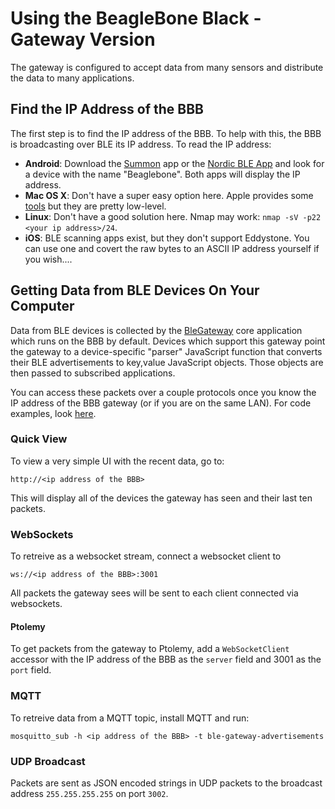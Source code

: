 Using the BeagleBone Black - Gateway Version
============================================

The gateway is configured to accept data from many sensors
and distribute the data to many applications.

Find the IP Address of the BBB
------------------------------

The first step is to find the IP address of the BBB. To help with this,
the BBB is broadcasting over BLE its IP address. To read the IP address:

- **Android**: Download the [Summon](https://play.google.com/store/apps/details?id=edu.umich.eecs.lab11.summon)
app or the [Nordic BLE App](https://play.google.com/store/apps/details?id=no.nordicsemi.android.mcp)
and look for a device with the name "Beaglebone". Both apps will display the IP address.
- **Mac OS X**: Don't have a super easy option here. Apple provides some
[tools](https://www.google.com/search?q=mac+os+x+hardware+io+tools&ie=utf-8&oe=utf-8)
but they are pretty low-level.
- **Linux**: Don't have a good solution here. Nmap may work: `nmap -sV -p22 <your ip address>/24`.
- **iOS**: BLE scanning apps exist, but they don't support Eddystone. You can use one
and covert the raw bytes to an ASCII IP address yourself if you wish....

Getting Data from BLE Devices On Your Computer
----------------------------------------------

Data from BLE devices is collected by the
[BleGateway](https://github.com/lab11/gateway/tree/master/software/ble-gateway)
core application which runs on the BBB by default. Devices which support
this gateway point the gateway to a
device-specific "parser" JavaScript function that converts their BLE
advertisements to key,value JavaScript objects. Those objects are then
passed to subscribed applications.

You can access these packets over a couple protocols once you know
the IP address of the BBB gateway (or if you are on the same
LAN). For code examples, look
[here](https://github.com/lab11/gateway/tree/master/software/examples).

### Quick View

To view a very simple UI with the recent data, go to:

    http://<ip address of the BBB>
    
This will display all of the devices the gateway has seen and their
last ten packets.

### WebSockets

To retreive as a websocket stream, connect a websocket client to

    ws://<ip address of the BBB>:3001
    
All packets the gateway sees will be sent to each client connected
via websockets.

#### Ptolemy

To get packets from the gateway to Ptolemy, add a `WebSocketClient`
accessor with the IP address of the BBB as the `server` field and
3001 as the `port` field.

### MQTT

To retreive data from a MQTT topic, install MQTT and run:

    mosquitto_sub -h <ip address of the BBB> -t ble-gateway-advertisements

### UDP Broadcast

Packets are sent as JSON encoded strings in UDP packets to the broadcast
address `255.255.255.255` on port `3002`.


